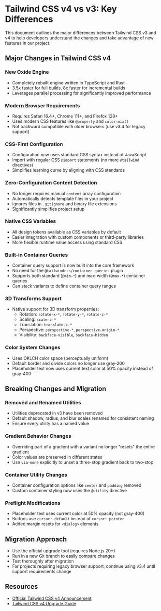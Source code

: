 # Tailwind CSS v4 vs v3: Key Differences

This document outlines the major differences between Tailwind CSS v3 and v4 to help developers understand the changes and take advantage of new features in our project.

## Major Changes in Tailwind CSS v4

### New Oxide Engine

- Completely rebuilt engine written in TypeScript and Rust
- 3.5x faster for full builds, 8x faster for incremental builds
- Leverages parallel processing for significantly improved performance

### Modern Browser Requirements

- Requires Safari 16.4+, Chrome 111+, and Firefox 128+
- Uses modern CSS features like `@property` and `color-mix()`
- Not backward compatible with older browsers (use v3.4 for legacy support)

### CSS-First Configuration

- Configuration now uses standard CSS syntax instead of JavaScript
- Import with regular CSS `@import` statements (no more `@tailwind` directives)
- Simplifies learning curve by aligning with CSS standards

### Zero-Configuration Content Detection

- No longer requires manual `content` array configuration
- Automatically detects template files in your project
- Ignores files in `.gitignore` and binary file extensions
- Significantly simplifies project setup

### Native CSS Variables

- All design tokens available as CSS variables by default
- Easier integration with custom components or third-party libraries
- More flexible runtime value access using standard CSS

### Built-in Container Queries

- Container query support is now built into the core framework
- No need for the `@tailwindcss/container-queries` plugin
- Supports both standard (`@min-*`) and max-width (`@max-*`) container queries
- Can stack variants to define container query ranges

### 3D Transforms Support

- Native support for 3D transform properties:
  - Rotation: `rotate-x-*`, `rotate-y-*`, `rotate-z-*`
  - Scaling: `scale-z-*`
  - Translation: `translate-z-*`
  - Perspective: `perspective-*`, `perspective-origin-*`
  - Visibility: `backface-visible`, `backface-hidden`

### Color System Changes

- Uses OKLCH color space (perceptually uniform)
- Default border and divide colors no longer use gray-200
- Placeholder text now uses current text color at 50% opacity instead of gray-400

## Breaking Changes and Migration

### Removed and Renamed Utilities

- Utilities deprecated in v3 have been removed
- Default shadow, radius, and blur scales renamed for consistent naming
- Ensure every utility has a named value

### Gradient Behavior Changes

- Overriding part of a gradient with a variant no longer "resets" the entire gradient
- Color values are preserved in different states
- Use `via-none` explicitly to unset a three-stop gradient back to two-stop

### Container Utility Changes

- Container configuration options like `center` and `padding` removed
- Custom container styling now uses the `@utility` directive

### Preflight Modifications

- Placeholder text uses current color at 50% opacity (not gray-400)
- Buttons use `cursor: default` instead of `cursor: pointer`
- Added margin resets for `<dialog>` elements

## Migration Approach

- Use the official upgrade tool (requires Node.js 20+)
- Run in a new Git branch to easily compare changes
- Test thoroughly after migration
- For projects requiring legacy browser support, continue using v3.4 until support requirements change

## Resources

- [Official Tailwind CSS v4 Announcement](https://tailwindcss.com/blog/tailwindcss-v4)
- [Tailwind CSS v4 Upgrade Guide](https://tailwindcss.com/docs/upgrade-guide)
